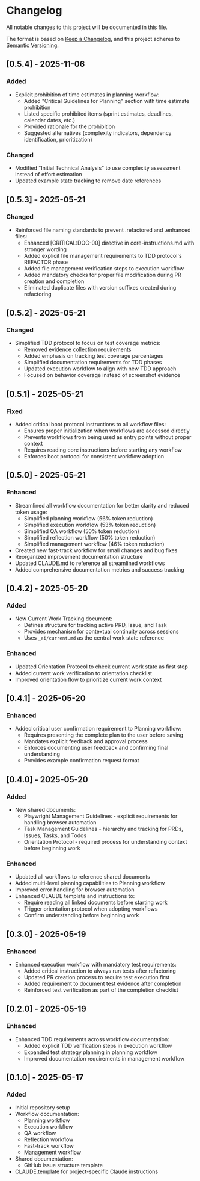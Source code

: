 # Changelog

All notable changes to this project will be documented in this file.

The format is based on [Keep a Changelog](https://keepachangelog.com/en/1.0.0/),
and this project adheres to [Semantic Versioning](https://semver.org/spec/v2.0.0.html).

## [0.5.4] - 2025-11-06

### Added
- Explicit prohibition of time estimates in planning workflow:
  - Added "Critical Guidelines for Planning" section with time estimate prohibition
  - Listed specific prohibited items (sprint estimates, deadlines, calendar dates, etc.)
  - Provided rationale for the prohibition
  - Suggested alternatives (complexity indicators, dependency identification, prioritization)

### Changed
- Modified "Initial Technical Analysis" to use complexity assessment instead of effort estimation
- Updated example state tracking to remove date references

## [0.5.3] - 2025-05-21

### Changed
- Reinforced file naming standards to prevent .refactored and .enhanced files:
  - Enhanced [CRITICAL:DOC-00] directive in core-instructions.md with stronger wording
  - Added explicit file management requirements to TDD protocol's REFACTOR phase
  - Added file management verification steps to execution workflow
  - Added mandatory checks for proper file modification during PR creation and completion
  - Eliminated duplicate files with version suffixes created during refactoring

## [0.5.2] - 2025-05-21

### Changed
- Simplified TDD protocol to focus on test coverage metrics:
  - Removed evidence collection requirements
  - Added emphasis on tracking test coverage percentages
  - Simplified documentation requirements for TDD phases
  - Updated execution workflow to align with new TDD approach
  - Focused on behavior coverage instead of screenshot evidence

## [0.5.1] - 2025-05-21

### Fixed
- Added critical boot protocol instructions to all workflow files:
  - Ensures proper initialization when workflows are accessed directly
  - Prevents workflows from being used as entry points without proper context
  - Requires reading core instructions before starting any workflow
  - Enforces boot protocol for consistent workflow adoption

## [0.5.0] - 2025-05-21

### Enhanced
- Streamlined all workflow documentation for better clarity and reduced token usage:
  - Simplified planning workflow (56% token reduction)
  - Simplified execution workflow (53% token reduction)
  - Simplified QA workflow (50% token reduction)
  - Simplified reflection workflow (50% token reduction)
  - Simplified management workflow (46% token reduction)
- Created new fast-track workflow for small changes and bug fixes
- Reorganized improvement documentation structure
- Updated CLAUDE.md to reference all streamlined workflows
- Added comprehensive documentation metrics and success tracking

## [0.4.2] - 2025-05-20

### Added
- New Current Work Tracking document:
  - Defines structure for tracking active PRD, Issue, and Task
  - Provides mechanism for contextual continuity across sessions
  - Uses `_ai/current.md` as the central work state reference

### Enhanced
- Updated Orientation Protocol to check current work state as first step
- Added current work verification to orientation checklist
- Improved orientation flow to prioritize current work context

## [0.4.1] - 2025-05-20

### Enhanced
- Added critical user confirmation requirement to Planning workflow:
  - Requires presenting the complete plan to the user before saving
  - Mandates explicit feedback and approval process
  - Enforces documenting user feedback and confirming final understanding
  - Provides example confirmation request format

## [0.4.0] - 2025-05-20

### Added
- New shared documents:
  - Playwright Management Guidelines - explicit requirements for handling browser automation
  - Task Management Guidelines - hierarchy and tracking for PRDs, Issues, Tasks, and Todos
  - Orientation Protocol - required process for understanding context before beginning work

### Enhanced
- Updated all workflows to reference shared documents
- Added multi-level planning capabilities to Planning workflow
- Improved error handling for browser automation
- Enhanced CLAUDE template and instructions to:
  - Require reading all linked documents before starting work
  - Trigger orientation protocol when adopting workflows
  - Confirm understanding before beginning work

## [0.3.0] - 2025-05-19

### Enhanced
- Enhanced execution workflow with mandatory test requirements:
  - Added critical instruction to always run tests after refactoring
  - Updated PR creation process to require test execution first
  - Added requirement to document test evidence after completion
  - Reinforced test verification as part of the completion checklist

## [0.2.0] - 2025-05-19

### Enhanced
- Enhanced TDD requirements across workflow documentation:
  - Added explicit TDD verification steps in execution workflow
  - Expanded test strategy planning in planning workflow
  - Improved documentation requirements in management workflow

## [0.1.0] - 2025-05-17

### Added
- Initial repository setup
- Workflow documentation:
  - Planning workflow
  - Execution workflow
  - QA workflow
  - Reflection workflow
  - Fast-track workflow
  - Management workflow
- Shared documentation:
  - GitHub issue structure template
- CLAUDE.template for project-specific Claude instructions